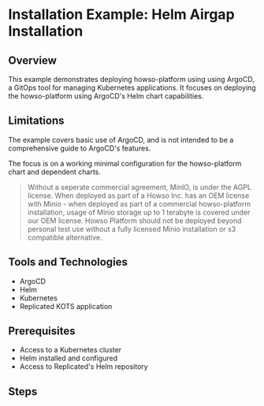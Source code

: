 # Installation Example: Helm Airgap Installation 

## Overview
This example demonstrates deploying howso-platform using using ArgoCD, a GitOps tool for managing Kubernetes applications. It focuses on deploying the howso-platform using ArgoCD's Helm chart capabilities.

## Limitations
The example covers basic use of ArgoCD, and is not intended to be a comprehensive guide to ArgoCD's features.  

The focus is on a working minimal configuration for the howso-platform chart and dependent charts.

>  Without a seperate commercial agreement, MinIO, is under the AGPL license.  When deployed as part of a Howso Inc. has an OEM license with Minio - when deployed as part of a commercial howso-platform installation, usage of Minio storage up to 1 terabyte is covered under our OEM license.  Howso Platform should not be deployed beyond personal test use without a fully licensed Minio installation or s3 compatible alternative. 

## Tools and Technologies
- ArgoCD
- Helm
- Kubernetes
- Replicated KOTS application

## Prerequisites
- Access to a Kubernetes cluster
- Helm installed and configured
- Access to Replicated's Helm repository


## Steps 